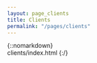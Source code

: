 ```yaml
---
layout: page_clients
title: Clients
permalink: "/pages/clients"
---
```

{::nomarkdown}  
clients/index.html
{:/}  

